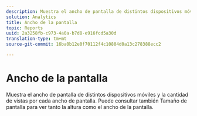 ```yaml
---
description: Muestra el ancho de pantalla de distintos dispositivos móviles y la cantidad de vistas por cada ancho de pantalla. Puede consultar también Tamaño de pantalla para ver tanto la altura como el ancho de la pantalla.
solution: Analytics
title: Ancho de la pantalla
topic: Reports
uuid: 2a3258fb-c973-4a0a-b7d8-e916fcd5a30d
translation-type: tm+mt
source-git-commit: 16ba0b12e0f70112f4c10804d0a13c278388ecc2

---
```



# Ancho de la pantalla

Muestra el ancho de pantalla de distintos dispositivos móviles y la cantidad de vistas por cada ancho de pantalla. Puede consultar también Tamaño de pantalla para ver tanto la altura como el ancho de la pantalla.

